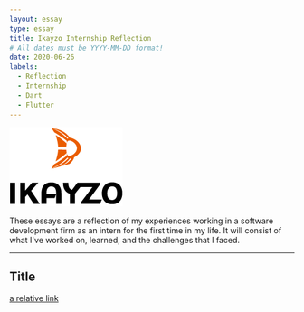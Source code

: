 ```yaml
---
layout: essay
type: essay
title: Ikayzo Internship Reflection
# All dates must be YYYY-MM-DD format!
date: 2020-06-26
labels:
  - Reflection
  - Internship
  - Dart
  - Flutter
---
```


<img class="" src="../images/logo-ikayzo.png">

These essays are a reflection of my experiences working in a software development firm as an intern for the first time in my life. It will consist of what I've worked on, learned, and the challenges that I faced.
<hr>

## Title


[a relative link](https://samuelcy.github.io/essays/2015-08-26.html)
